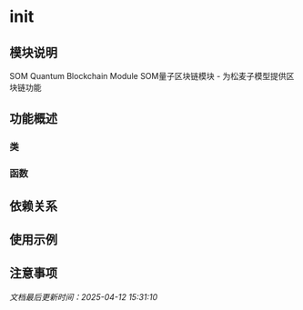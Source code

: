 # __init__

## 模块说明
SOM Quantum Blockchain Module
SOM量子区块链模块 - 为松麦子模型提供区块链功能

## 功能概述

### 类


### 函数


## 依赖关系

## 使用示例

## 注意事项

*文档最后更新时间：2025-04-12 15:31:10*